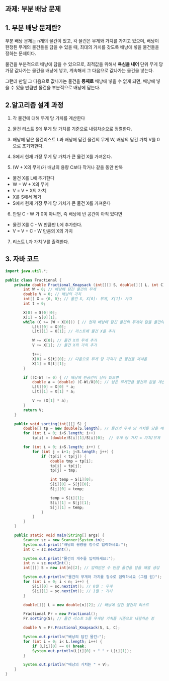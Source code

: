## 과제: 부분 배낭 문제
## 1. 부분 배낭 문제란?
부분 배낭 문제는 n개의 물건이 있고, 각 물건은 무게와 가치를 가지고 있으며, 배낭이 한정된 무게의 물건들을 담을 수 있을 때, 최대의 가치를 갖도록 배낭에 넣을 물건들을 정하는 문제이다.

물건을 부분적으로 배낭에 담을 수 있으므로, 최적값을 위해서 **욕심을 내어** 단위 무게 당 가장 값나가는 물건을 배낭에 넣고, 계속해서 그 다음으로 값나가는 물건을 넣는다.

그런데 만일 그 다음으로 값나가는 물건을 **통째로** 배낭에 넣을 수 없게 되면, 배낭에 넣을 수 있을 만큼만 물건을 부분적으로 배낭에 담는다.

## 2.알고리즘 설계 과정
1. 각 물건에 대해 무게 당 가치를 계산한다
2. 물건 리스트 S에 무게 당 가치를 기준으로 내림차순으로 정렬한다.
3. 배낭에 담은 물건리스트 L과 배낭에 담긴 물건의 무게 W, 배낭의 담긴 가치 V를 0으로 초기화한다.
4. S에서 현재 가장 무게 당 가치가 큰 물건 X를 가져온다.

5. (W + X의 무게)가 배낭의 용량 C보다 작거나 같을 동안 반복
* 물건 X를 L에 추가한다
* W = W + X의 무게
* V = V + X의 가치
* X를 S에서 제거
* S에서 현재 가장 무게 당 가치가 큰 물건 X를 가져온다

6. 만일 C - W 가 0이 아니면, 즉 배낭에 빈 공간이 아직 있다면
* 물건 X를 C - W 만큼만 L에 추가한다.
* V = V + C - W 만큼의 X의 가치

7. 리스트 L과 가치 V를 출력한다.

## 3. 자바 코드

``` java
import java.util.*;

public class Fractional {
    private double Fractional_Knapsack (int[][] S, double[][] L, int C) { // (물건이 담긴 리스트, 배낭에 담긴 물건리스트, 배낭의 용량)
        int W = 0; // 배낭에 담긴 물건의 무게
        double V = 0; // 배낭의 가치
        int[] X = {0, 0}; // 물건 X, X[0]: 무게, X[1]: 가치
        int t = 0;

        X[0] = S[0][0];
        X[1] = S[0][1];
        while (C >= (W + X[0])) { // 현재 배낭에 담긴 물건의 무게와 담을 물건의 무게의 합이 배낭의 용량보다 적으면
            L[t][0] = X[0];
            L[t][1] = X[1]; // 리스트에 물건 X를 추가

            W += X[0]; // 물건 X의 무게 추가
            V += X[1]; // 물건 X의 가치 추가

            t++;
            X[0] = S[t][0]; // 다음으로 무게 당 가치가 큰 물건을 꺼내옴
            X[1] = S[t][1];
        }

        if ((C-W) != 0) { // 배낭에 빈공간이 남아 있으면
            double a = (double) (C-W)/X[0]; // 남은 무게만큼 물건의 값을 계산할 상수
            L[t][0] = X[0] * a;
            L[t][1] = X[1] * a;

            V += (X[1] * a);
        }
        return V;
    }

    public void sorting(int[][] S) {
        double[] tp = new double[S.length]; // 물건의 무게 당 가치를 담을 배열
        for (int i = 0; i<S.length; i++)
            tp[i] = (double)S[i][1]/S[i][0];  // 무게 당 가치 = 가치/무게

        for (int i = 0; i<S.length; i++) {
            for (int j = i+1; j<S.length; j++) {
                if (tp[i] < tp[j]) {
                    double tmp = tp[i];
                    tp[i] = tp[j];
                    tp[j] = tmp;

                    int temp = S[i][0];
                    S[i][0] = S[j][0];
                    S[j][0] = temp;

                    temp = S[i][1];
                    S[i][1] = S[j][1];
                    S[j][1] = temp;
                }
            }
        }
    }

    public static void main(String[] args) {
        Scanner sc = new Scanner(System.in);
        System.out.print("배낭의 용량을 정수로 입력하세요:");
        int C = sc.nextInt();

        System.out.print("물건의 개수를 입력하세요:");
        int n = sc.nextInt();
        int[][] S = new int[n][2]; // 입력받은 수 만큼 물건을 담을 배열 생성

        System.out.println("물건의 무게와 가치를 정수로 입력하세요 (그램 원)");
        for (int i = 0; i < n; i++) {
            S[i][0] = sc.nextInt(); // 0열 : 무게
            S[i][1] = sc.nextInt(); // 1열 : 가치
        }

        double[][] L = new double[n][2]; // 배낭에 담긴 물건의 리스트

        Fractional Fr = new Fractional();
        Fr.sorting(S); // 물건 리스트 S를 무게당 가치를 기준으로 내림차순 정

        double V = Fr.Fractional_Knapsack(S, L, C);

        System.out.println("배낭의 담긴 물건:");
        for (int i = 0; i< L.length; i++) {
            if (L[i][0] == 0) break;
            System.out.println(L[i][0] + " " + L[i][1]);
        }

        System.out.println("배낭의 가치는 " + V);
    }
}
```
